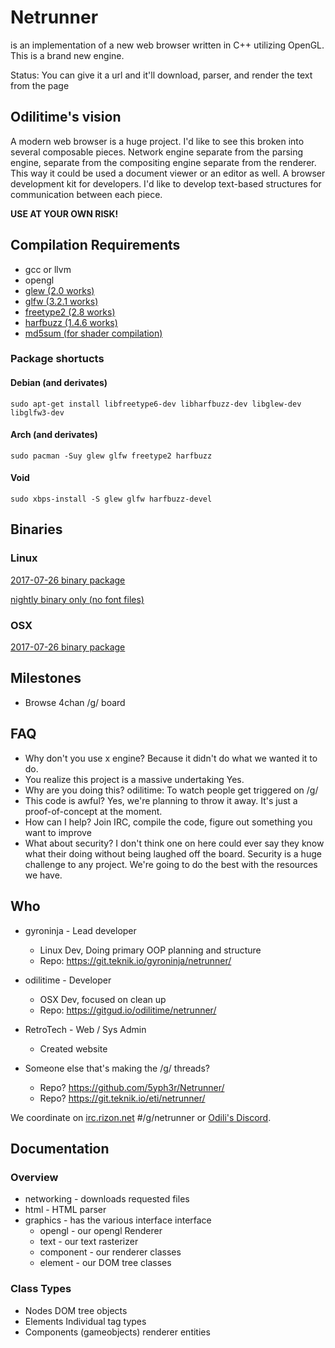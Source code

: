 # Netrunner

is an implementation of a new web browser written in C++ utilizing OpenGL. This is a brand new engine.

Status: You can give it a url and it'll download, parser, and render the text from the page

## Odilitime's vision
A modern web browser is a huge project. I'd like to see this broken into several composable pieces.
Network engine separate from the parsing engine, separate from the compositing engine separate from the renderer.
This way it could be used a document viewer or an editor as well.
A browser development kit for developers.
I'd like to develop text-based structures for communication between each piece.

**USE AT YOUR OWN RISK!**

## Compilation Requirements
- gcc or llvm
- opengl
- [glew (2.0 works)](https://github.com/nigels-com/glew/releases)
- [glfw (3.2.1 works)](https://github.com/glfw/glfw/releases)
- [freetype2 (2.8 works)](https://www.freetype.org/download.html)
- [harfbuzz (1.4.6 works)](https://github.com/behdad/harfbuzz/releases)
- [md5sum (for shader compilation)](https://spit.mixtape.moe/view/765a1dc1)

### Package shortucts
#### Debian (and derivates)
`sudo apt-get install libfreetype6-dev libharfbuzz-dev libglew-dev libglfw3-dev`

#### Arch (and derivates)
`sudo pacman -Suy glew glfw freetype2 harfbuzz`

#### Void
`sudo xbps-install -S glew glfw harfbuzz-devel`

## Binaries
### Linux
[2017-07-26 binary package](https://my.mixtape.moe/xqvpqc.tar.gz)

[nightly binary only (no font files)](https://gyroninja.net:1615/job/NetRunner/lastSuccessfulBuild/artifact/netrunner)

### OSX
[2017-07-26 binary package](https://my.mixtape.moe/iguajs.zip)

## Milestones
- Browse 4chan /g/ board

## FAQ
- Why don't you use x engine?
Because it didn't do what we wanted it to do.
- You realize this project is a massive undertaking
Yes.
- Why are you doing this?
odilitime: To watch people get triggered on /g/
- This code is awful?
Yes, we're planning to throw it away. It's just a proof-of-concept at the moment.
- How can I help?
Join IRC, compile the code, figure out something you want to improve
- What about security?
I don't think one on here could ever say they know what their doing without being laughed off the board. Security is a huge challenge to any project. We're going to do the best with the resources we have.

## Who
- gyroninja - Lead developer
  - Linux Dev, Doing primary OOP planning and structure
  - Repo: https://git.teknik.io/gyroninja/netrunner/


- odilitime - Developer
  - OSX Dev, focused on clean up
  - Repo: https://gitgud.io/odilitime/netrunner/

- RetroTech - Web / Sys Admin
  - Created website

- Someone else that's making the /g/ threads?
  - Repo? https://github.com/5yph3r/Netrunner/
  - Repo? https://git.teknik.io/eti/netrunner/

We coordinate on [irc.rizon.net](https://www.rizon.net/chat) #/g/netrunner or [Odili's Discord](https://discord.gg/ffWabPn).

## Documentation

### Overview
- networking - downloads requested files
- html - HTML parser
- graphics - has the various interface interface
  - opengl - our opengl Renderer
  - text - our text rasterizer
  - component - our renderer classes
  - element - our DOM tree classes

### Class Types
- Nodes DOM tree objects
- Elements Individual tag types
- Components (gameobjects) renderer entities
